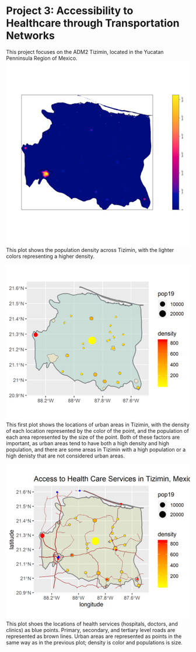 # Project 3: Accessibility to Healthcare through Transportation Networks
This project focuses on the ADM2 Tizimin, located in the Yucatan Penninsula Region of Mexico.
![Tizimin_density](subpolys_filtered.png)
This plot shows the population density across Tizimin, with the lighter colors representing a higher density.

![Urban_areas_with_points](tizimin_urbanareas_points.png)
This first plot shows the locations of urban areas in Tizimin, with the density of each location represented by the color of the point, and the population of each area represented by the size of the point. Both of these factors are important, as urban areas tend to have both a high density and high population, and there are some areas in Tizimin with a high population or a high denisty that are not considered urban areas. 

![Access_Healthcare](tizimin_access_healthcare.png)
This plot shoes the locations of health services (hospitals, doctors, and clinics) as blue points. Primary, secondary, and tertiary level roads are represented as brown lines. Urban areas are represented as points in the same way as in the previous plot; density is color and populations is size.
